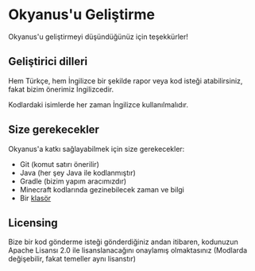 # Okyanus'u Geliştirme

Okyanus'u geliştirmeyi düşündüğünüz için teşekkürler!

## Geliştirici dilleri

Hem Türkçe, hem İngilizce bir şekilde rapor veya kod isteği atabilirsiniz, fakat
bizim önerimiz İngilizcedir.

Kodlardaki isimlerde her zaman İngilizce kullanılmalıdır.

## Size gerekecekler

Okyanus'a katkı sağlayabilmek için size gerekecekler:

- Git (komut satırı önerilir)
- Java (her şey Java ile kodlanmıştır)
- Gradle (bizim yapım aracımızdır)
- Minecraft kodlarında gezinebilecek zaman ve bilgi
- Bir [klasör](workspace.md)

## Licensing

Bize bir kod gönderme isteği gönderdiğiniz andan itibaren, kodunuzun Apache Lisansı
2.0 ile lisanslanacağını onaylamış olmaktasınız (Modlarda değişebilir, fakat temeller
aynı lisanstır)
